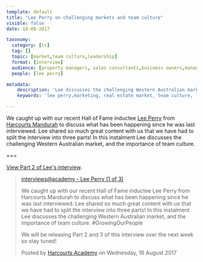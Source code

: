 ```yaml
---
template: default
title: "Lee Perry on challenging markets and team culture"
visible: false
date: 18-08-2017

taxonomy:
  category: [tv]
  tag: []
  topic: [market,team culture,leadership]
  format: [interview]
  audience: [property managers, sales consultants,business owners,managers]
  people: [lee perry]

metadata:
    description: 'Lee discusses the challenging Western Australian market, and the importance of team culture.'
    keywords: 'lee perry,marketing, real estate market, team culture, leadership, harcourts'

---
```


We caught up with our recent Hall of Fame inductee [Lee Perry](https://www.facebook.com/lee.perry.73/) from [Harcourts Mandurah](https://www.facebook.com/harcourts.mandurah/) to discuss what has been happening since he was last interviewed. Lee shared so much great content with us that we have had to split the interview into three parts! In this instalment Lee discusses the challenging Western Australian market, and the importance of team culture.

===

[View Part 2 of Lee's interview](../../19/lee-perry).

  <!-- Load Facebook SDK for JavaScript -->
  <div id="fb-root"></div>
<script>(function(d, s, id) {
  var js, fjs = d.getElementsByTagName(s)[0];
  if (d.getElementById(id)) return;
  js = d.createElement(s); js.id = id;
  js.src = "//connect.facebook.net/en_GB/sdk.js#xfbml=1&version=v2.9&appId=667620916615872";
  fjs.parentNode.insertBefore(js, fjs);
}(document, 'script', 'facebook-jssdk'));</script>

<div class="fb-video" data-href="https://www.facebook.com/harcourtsacademy/videos/10154624338097676/" data-show-text="false"><blockquote cite="https://www.facebook.com/harcourtsacademy/videos/10154624338097676/" class="fb-xfbml-parse-ignore"><a href="https://www.facebook.com/harcourtsacademy/videos/10154624338097676/">interviews&#064;academy - Lee Perry (1 of 3)</a><p>We caught up with our recent Hall of Fame inductee Lee Perry from Harcourts Mandurah to discuss what has been happening since he was last interviewed. Lee shared so much great content with us that we have had to split the interview into three parts! In this instalment Lee discusses the challenging Western Australian market, and the importance of team culture. #GrowingOurPeople</p>
<p>We will be releasing Part 2 and 3 of this interview over the next week so stay tuned!</p>Posted by <a href="https://www.facebook.com/harcourtsacademy/">Harcourts Academy</a> on Wednesday, 16 August 2017</blockquote></div>

